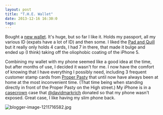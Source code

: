 ```yaml
---
layout: post
title: "T.H.E. Wallet"
date: 2013-12-16 16:30:0
tags: 
---
```


Bought a [new wallet][1]. It's huge, but so far I like it. Holds my passport, all my various ID (expats have a lot of ID) and then some. I liked the [Pad and Quill][2] but it really only holds 4 cards, I had 7 in there, that made it bulge and ended up (I think) taking off the oliophobic coating of the iPhone 5.





Combining my wallet with my phone seemed like a good idea at the time, but after months of use, I decided it wasn't for me. I now have the comfort of knowing that I have everything I possibly need, including 3 frequent customer stamp cards from [Proper Pasty][3] that until now have always been at home at the most inconvenient time. (That time being when standing directly in front of the Proper Pasty on the High street.) My iPhone is in a [casecrown][4] case that [@davidmarkrich][5] donated so that my phone wasn't exposed. Great case, I like having my slim phone back.




![blogger-image-1211716582.jpg][6]

   [1]: http://www.specopsbrand.com/t-h-e-wallet.html
   [2]: http://blog.green.io/2013/02/pad-quill-little-pocket-book-for-iphone.html
   [3]: http://www.properpasty.co.uk/
   [4]: https://www.casecrown.com/smartphones/iphone-5/iphone-5-chameleon-glider-case
   [5]: http://twitter.com/davidmarkrich
   [6]: https://lh5.googleusercontent.com/-0PrxKcS8eoE/Uq70oRhNqrI/AAAAAAAAJFU/s2axXsoeVVY/s640/blogger-image-1211716582.jpg
